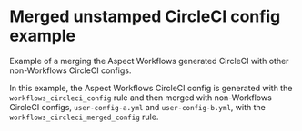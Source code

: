 # Merged unstamped CircleCI config example

Example of a merging the Aspect Workflows generated CircleCI with other non-Workflows CircleCI
configs.

In this example, the Aspect Workflows CircleCI config is generated with the
`workflows_circleci_config` rule and then merged with non-Workflows CircleCI configs,
`user-config-a.yml` and `user-config-b.yml`, with the `workflows_circleci_merged_config` rule.

